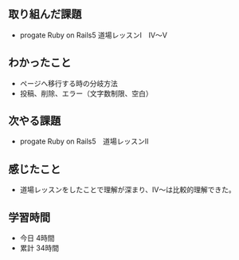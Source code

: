 ## 取り組んだ課題
- progate Ruby on Rails5 道場レッスンⅠ　Ⅳ〜Ⅴ
## わかったこと
- ページへ移行する時の分岐方法
- 投稿、削除、エラー（文字数制限、空白）
## 次やる課題
- progate Ruby on Rails5　道場レッスンⅡ
## 感じたこと
- 道場レッスンをしたことで理解が深まり、Ⅳ〜は比較的理解できた。
## 学習時間
- 今日 4時間
- 累計 34時間
